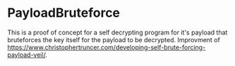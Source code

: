 PayloadBruteforce
=================

This is a proof of concept for a self decrypting program for it's payload that bruteforces the key itself for the payload to be decrypted. Improvment of https://www.christophertruncer.com/developing-self-brute-forcing-payload-veil/.

